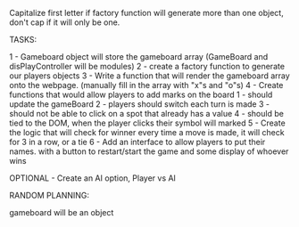 Capitalize first letter if factory function will generate more than one object, don't cap if it will only be one.

TASKS:

1 - Gameboard object will store the gameboard array (GameBoard and disPlayController will be modules)
2 - create a factory function to generate our players objects
3 - Write a function that will render the gameboard array onto the webpage. (manually fill in the array with "x"s and "o"s)
4 - Create functions that would allow players to add marks on the board
    1 - should update the gameBoard
    2 - players should switch each turn is made
    3 - should not be able to click on a spot that already has a value
    4 - should be tied to the DOM, when the player clicks their symbol will marked
5 - Create the logic that will check for winner every time a move is made, it will check for 3 in a row, or a tie
6 - Add an interface to allow players to put their names. with a button to restart/start the game and some display of whoever wins


OPTIONAL - Create an AI option, Player vs AI

RANDOM PLANNING:

gameboard will be an object